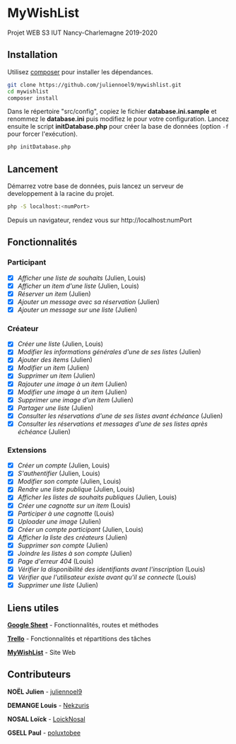 # MyWishList

Projet WEB S3 IUT Nancy-Charlemagne 2019-2020

## Installation

Utilisez [composer](https://getcomposer.org/) pour installer les dépendances.
```bash
git clone https://github.com/juliennoel9/mywishlist.git
cd mywishlist
composer install
```

Dans le répertoire "src/config", copiez le fichier **database.ini.sample** et renommez le **database.ini** puis modifiez le pour votre configuration.
Lancez ensuite le script **initDatabase.php** pour créer la base de données (option `-f` pour forcer l'exécution).
```bash
php initDatabase.php
```

## Lancement

Démarrez votre base de données, puis lancez un serveur de developpement à la racine du projet.
```bash
php -S localhost:<numPort>
```
Depuis un navigateur, rendez vous sur http://localhost:numPort

## Fonctionnalités

### Participant

- [x] *Afficher une liste de souhaits* (Julien, Louis)
- [x] *Afficher un item d'une liste* (Julien, Louis)
- [x] *Réserver un item* (Julien)
- [x] *Ajouter un message avec sa réservation* (Julien)
- [x] *Ajouter un message sur une liste* (Julien)

### Créateur
- [x] *Créer une liste* (Julien, Louis)
- [x] *Modifier les informations générales d'une de ses listes* (Julien)
- [x] *Ajouter des items* (Julien)
- [x] *Modifier un item* (Julien)
- [x] *Supprimer un item* (Julien)
- [x] *Rajouter une image à un item* (Julien)
- [x] *Modifier une image à un item* (Julien)
- [x] *Supprimer une image d'un item* (Julien)
- [x] *Partager une liste* (Julien)
- [x] *Consulter les réservations d'une de ses listes avant échéance* (Julien)
- [x] *Consulter les réservations et messages d'une de ses listes après échéance* (Julien)

### Extensions
- [x] *Créer un compte* (Julien, Louis)
- [x] *S'authentifier* (Julien, Louis)
- [x] *Modifier son compte* (Julien, Louis)
- [x] *Rendre une liste publique* (Julien, Louis)
- [x] *Afficher les listes de souhaits publiques* (Julien, Louis)
- [x] *Créer une cagnotte sur un item* (Louis)
- [x] *Participer à une cagnotte* (Louis)
- [x] *Uploader une image* (Julien)
- [x] *Créer un compte participant* (Julien, Louis)
- [x] *Afficher la liste des créateurs* (Julien)
- [x] *Supprimer son compte* (Julien)
- [x] *Joindre les listes à son compte* (Julien)
- [x] *Page d'erreur 404* (Louis)
- [x] *Vérifier la disponibilité des identifiants avant l'inscription* (Louis)
- [x] *Vérifier que l'utilisateur existe avant qu'il se connecte* (Louis)
- [X] *Supprimer une liste* (Julien)

## Liens utiles
**[Google Sheet](https://docs.google.com/spreadsheets/d/1NkXoVzma5kQGag3LFqx1n8IFDDFTjCObA5FDB259kMA/edit?usp=sharing)** - Fonctionnalités, routes et méthodes

**[Trello](https://trello.com/b/V2bNWbbd/mywishlist)** - Fonctionnalités et répartitions des tâches

**[MyWishList](https://mywishlist.nekzuris.com/)** - Site Web

## Contributeurs
**NOËL Julien** - [juliennoel9](https://github.com/juliennoel9/mywishlist/commits?author=juliennoel9)

**DEMANGE Louis** - [Nekzuris](https://github.com/juliennoel9/mywishlist/commits?author=Nekzuris)

**NOSAL Loïck** - [LoickNosal](https://github.com/juliennoel9/mywishlist/commits?author=LoickNosal)

**GSELL Paul** - [poluxtobee](https://github.com/juliennoel9/mywishlist/commits?author=poluxtobee)
